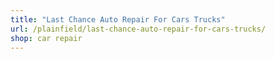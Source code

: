 ```yaml
---
title: "Last Chance Auto Repair For Cars Trucks"
url: /plainfield/last-chance-auto-repair-for-cars-trucks/
shop: car repair
---
```

